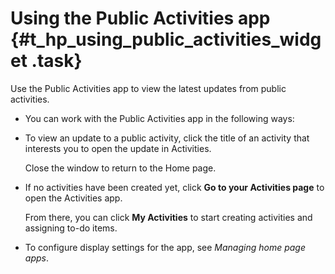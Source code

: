 # Using the Public Activities app {#t_hp_using_public_activities_widget .task}

Use the Public Activities app to view the latest updates from public activities.

-   You can work with the Public Activities app in the following ways:
-   To view an update to a public activity, click the title of an activity that interests you to open the update in Activities.

    Close the window to return to the Home page.

-   If no activities have been created yet, click **Go to your Activities page** to open the Activities app.

    From there, you can click **My Activities** to start creating activities and assigning to-do items.

-   To configure display settings for the app, see *Managing home page apps*.


